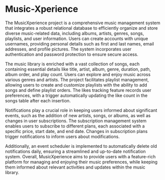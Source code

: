 # Music-Xperience

The MusicXperience project is a comprehensive music management system that integrates a
robust relational database to efficiently organize and store diverse music-related data,
including albums, artists, genres, songs, playlists, and user information. Users can create
accounts with unique usernames, providing personal details such as first and last names,
email addresses, and profile pictures. The system incorporates user authentication and
password protection to ensure secure access.

The music library is enriched with a vast collection of songs, each containing essential details
like title, artist, album, genre, duration, path, album order, and play count. Users can explore
and enjoy music across various genres and artists. The project facilitates playlist
management, allowing users to create and customize playlists with the ability to add songs
and define playlist orders. The likes tracking feature records user preferences, with a trigger
automatically updating the like count in the songs table after each insertion.

Notifications play a crucial role in keeping users informed about significant events, such as
the addition of new artists, songs, or albums, as well as changes in user subscriptions. The
subscription management system enables users to subscribe to different plans, each
associated with a specific price, start date, and end date. Changes in subscription plans trigger
notifications to inform users about modifications.

Additionally, an event scheduler is implemented to automatically delete old notifications
daily, ensuring a streamlined and up-to-date notification system. Overall, MusicXperience
aims to provide users with a feature-rich platform for managing and enjoying their music
preferences, while keeping them informed about relevant activities and updates within the
music library.
